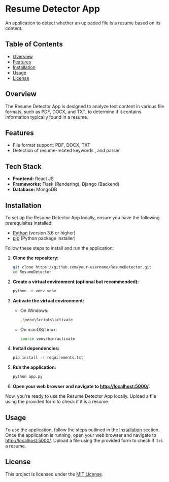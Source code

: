 # Resume Detector App

An application to detect whether an uploaded file is a resume based on its content.

## Table of Contents
- [Overview](#overview)
- [Features](#features)
- [Installation](#installation)
- [Usage](#usage)
- [License](#license)

## Overview

The Resume Detector App is designed to analyze text content in various file formats, such as PDF, DOCX, and TXT, to determine if it contains information typically found in a resume.

## Features

- File format support: PDF, DOCX, TXT
- Detection of resume-related keywords , and parser 

## Tech Stack

- **Frontend:** React JS
- **Frameworks:** Flask (Rendering), Django (Backend)
- **Database:** MongoDB

## Installation

To set up the Resume Detector App locally, ensure you have the following prerequisites installed:

- [Python](https://www.python.org/downloads/) (version 3.6 or higher)
- [pip](https://pip.pypa.io/en/stable/installation/) (Python package installer)

Follow these steps to install and run the application:

1. **Clone the repository:**

    ```bash
    git clone https://github.com/your-username/ResumeDetector.git
    cd ResumeDetector
    ```

2. **Create a virtual environment (optional but recommended):**

    ```bash
    python -m venv venv
    ```

3. **Activate the virtual environment:**

    - On Windows:

        ```bash
        .\venv\Scripts\activate
        ```

    - On macOS/Linux:

        ```bash
        source venv/bin/activate
        ```

4. **Install dependencies:**

    ```bash
    pip install -r requirements.txt
    ```

5. **Run the application:**

    ```bash
    python app.py
    ```

6. **Open your web browser and navigate to [http://localhost:5000/](http://localhost:5000/).**

Now, you're ready    to use the Resume Detector App locally. Upload a file using the provided form to check if it is a resume.

## Usage

To use the application, follow the steps outlined in the [Installation](#installation) section. Once the application is running, open your web browser and navigate to [http://localhost:5000/](http://localhost:5000/). Upload a file using the provided form to check if it is a resume.

## License

This project is licensed under the [MIT License](LICENSE).
